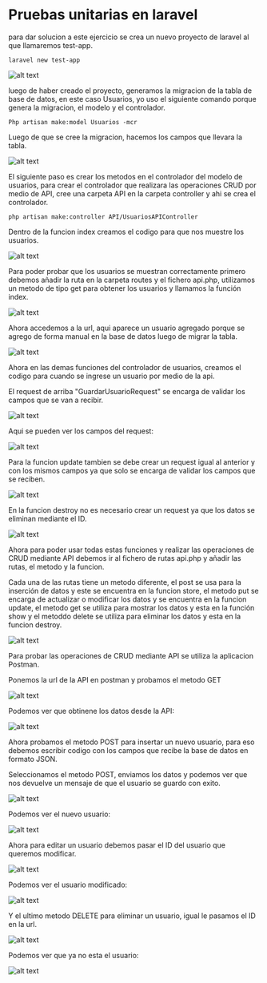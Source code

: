 # Pruebas unitarias en laravel

para dar solucion a este ejercicio se crea un nuevo proyecto de laravel al que llamaremos test-app.
````
laravel new test-app
````

![alt text](Capturas\1.png)

luego de haber creado el proyecto, generamos la migracion de la tabla de base de datos, en este caso Usuarios, yo uso el siguiente comando porque genera la migracion, el modelo y el controlador.

````
Php artisan make:model Usuarios -mcr
````
Luego de que se cree la migracion, hacemos los campos que llevara la tabla.

![alt text](Capturas\2.PNG)

El siguiente paso es crear los metodos en el controlador del modelo de usuarios, para crear el controlador que realizara las operaciones CRUD por medio de API, cree una carpeta API en la carpeta controller y ahi se crea el controlador.
```
php artisan make:controller API/UsuariosAPIController
```

Dentro de la funcion index creamos el codigo para que nos muestre los usuarios.

![alt text](Capturas\3.PNG)

Para poder probar que los usuarios se muestran correctamente primero debemos añadir la ruta en la carpeta routes y el fichero api.php, utilizamos un metodo de tipo get para obtener los usuarios y llamamos la función index.

![alt text](Capturas\4.PNG)

Ahora accedemos a la url, aqui aparece un usuario agregado porque se agrego de forma manual en la base de datos luego de migrar la tabla.

![alt text](Capturas\5.PNG)

Ahora en las demas funciones del controlador de usuarios, creamos el codigo para cuando se ingrese un usuario por medio de la api.

El request de arriba "GuardarUsuarioRequest" se encarga de validar los campos que se van a recibir.

![alt text](Capturas\6.PNG)

Aqui se pueden ver los campos del request:

![alt text](Capturas\7.PNG)

Para la funcion update tambien se debe crear un request igual al anterior y con los mismos campos ya que solo se encarga de validar los campos que se reciben.

![alt text](Capturas\8.PNG)

En la funcion destroy no es necesario crear un request ya que los datos se eliminan mediante el ID.

![alt text](Capturas\9.PNG)

Ahora para poder usar todas estas funciones y realizar las operaciones de CRUD mediante API debemos ir al fichero de rutas api.php y añadir las rutas, el metodo y la funcion.

Cada una de las rutas tiene un metodo diferente, el post se usa para la inserción de datos y este se encuentra en la funcion store, el metodo put se encarga de actualizar o modificar los datos y se encuentra en la funcion update, el metodo get se utiliza para mostrar los datos y esta en la función show y el metoddo delete se utiliza para eliminar los datos y esta en la funcion destroy.

![alt text](Capturas\10.PNG)

Para probar las operaciones de CRUD mediante API se utiliza la aplicacion Postman.

Ponemos la url de la API en postman y probamos el metodo GET

![alt text](Capturas\11.PNG)

Podemos ver que obtinene los datos desde la API:

![alt text](Capturas\12.PNG)

Ahora probamos el metodo POST para insertar un nuevo usuario, para eso debemos escribir codigo con los campos que recibe la base de datos en formato JSON.

Seleccionamos el metodo POST, enviamos los datos y podemos ver que nos devuelve un mensaje de que el usuario se guardo con exito.

![alt text](Capturas\13.PNG)

Podemos ver el nuevo usuario:

![alt text](Capturas\14.PNG)

Ahora para editar un usuario debemos pasar el ID del usuario que queremos modificar.

![alt text](Capturas\15.PNG)

Podemos ver el usuario modificado:

![alt text](Capturas\16.PNG)

Y el ultimo metodo DELETE para eliminar un usuario, igual le pasamos el ID en la url.

![alt text](Capturas\17.PNG)

Podemos ver que ya no esta el usuario:

![alt text](Capturas\18.PNG)